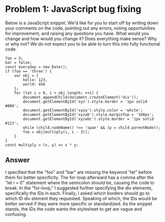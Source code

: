 # Problem 1: JavaScript bug fixing
Below is a JavaScript snippet. We'd like for you to start off by writing down your comments on the code, pointing out any errors, noting opportunities for improvement, and raising any questions you have. What would you change and how would you change it? Does everything make sense? Why or why not? We do not expect you to be able to turn this into fully functional code.

```
foo = 3;
bar = false;
const everyday = new Date();
if (foo == 'three') {
    var obj = { 
        hello: 123, 
        world: 456 
    };
    for (let i = 0, i < obj.length; ++i) {
        document.appendChild(document.createElement('div')); 
        document.getElementById('xyz').style.border = '1px solid #000'; 
        document.getElementById('xyza').style.color = 'white'; 
        document.getElementById('xyzab').style.marginTop = '160px'; 
        document.getElementById('xyzabc').style.border = '1px solid #123'; 
        while (child.nodeName() !== 'span' && (p = child.parentNode));
        foo = obj[multiply(i, i - 3)];
    }
}
const multiply = (x, y) => x * y;

```

## Answer
I specified that the "foo" and "bar" are missing the keyword "let" before them for better specificity.  The for-loop afterward has a comma after the "let i = 0" statement where the semicolon should be, causing the code to break.  In the "for-loop," I suggested further specifying the div elements, specifically the IDs in each.  Finally, I asked which borders should go to which ID div element they requested.  Speaking of which, the IDs would be better served if they were more specific or standardized.  As the snippet stands, the IDs the code wants the stylesheet to get are vague and confusing.